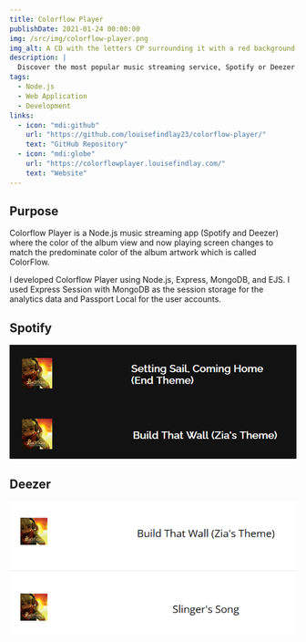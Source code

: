 ```yaml
---
title: Colorflow Player
publishDate: 2021-01-24 00:00:00
img: /src/img/colorflow-player.png
img_alt: A CD with the letters CP surrounding it with a red background
description: |
  Discover the most popular music streaming service, Spotify or Deezer with Colorflow Player, a music streaming app with ColorFlow UI that split tests these two services.
tags:
  - Node.js
  - Web Application
  - Development
links:
  - icon: "mdi:github"
    url: "https://github.com/louisefindlay23/colorflow-player/"
    text: "GitHub Repository"
  - icon: "mdi:globe"
    url: "https://colorflowplayer.louisefindlay.com/"
    text: "Website"
---
```


## Purpose

Colorflow Player is a Node.js music streaming app (Spotify and Deezer) where the color of the album view and now playing screen changes to match the predominate color of the album artwork which is called ColorFlow.

I developed Colorflow Player using Node.js, Express, MongoDB, and EJS. I used Express Session with MongoDB as the session storage for the analytics data and Passport Local for the user accounts.

## Spotify

![Colorflow Player Spotify Search Results](../../../img/colorflow-player-spotify.png)

## Deezer

![Colorflow Player Deezer Search Results](../../../img/colorflow-player-deezer.png)
